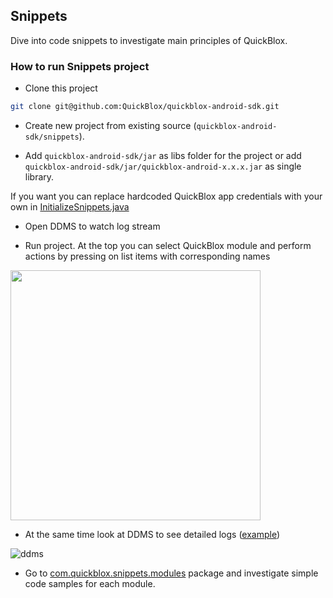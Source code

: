 ## Snippets

Dive into code snippets to investigate main principles of QuickBlox.

### How to run Snippets project

* Clone this project

```bash
git clone git@github.com:QuickBlox/quickblox-android-sdk.git
```

* Create new project from existing source (`quickblox-android-sdk/snippets`).

* Add `quickblox-android-sdk/jar` as libs folder for the project or add `quickblox-android-sdk/jar/quickblox-android-x.x.x.jar` as single library.

If you want you can replace hardcoded QuickBlox app credentials with your own in  [InitializeSnippets.java](https://github.com/QuickBlox/quickblox-android-sdk/blob/master/snippets/src/com/quickblox/snippets/InitializeSnippets.java)

* Open DDMS to watch log stream

* Run project. At the top you can select QuickBlox module and perform actions by pressing on list items with corresponding names

<img src="https://img.skitch.com/20121012-di531b1cq2r5fjwtqdhxy56d65.png" height=400/>

* At the same time look at DDMS to see detailed logs ([example](https://gist.github.com/3876684))

![ddms](https://img.skitch.com/20121012-p8tix2r1fqckr4a44agp7hrrq4.png)

* Go to [com.quickblox.snippets.modules](https://github.com/QuickBlox/quickblox-android-sdk/tree/master/snippets/src/com/quickblox/snippets/modules) package and investigate simple code samples for each module.